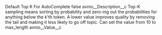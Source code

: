 <?xml version="1.0" encoding="UTF-8"?>
<CustomMetadata xmlns="http://soap.sforce.com/2006/04/metadata" xmlns:xsi="http://www.w3.org/2001/XMLSchema-instance" xmlns:xsd="http://www.w3.org/2001/XMLSchema">
    <label>Default Top K For AutoComplete</label>
    <protected>false</protected>
    <values>
        <field>avnio__Description__c</field>
        <value xsi:type="xsd:string">Top-K sampling means sorting by probability and zero-ing out the probabilities for anything below the k&apos;th token. A lower value improves quality by removing the tail and making it less likely to go off topic. Can set the value from 10 to max_length</value>
    </values>
    <values>
        <field>avnio__Value__c</field>
        <value xsi:nil="true"/>
    </values>
</CustomMetadata>
